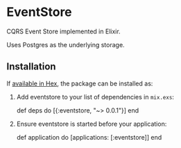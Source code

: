# EventStore

CQRS Event Store implemented in Elixir.

Uses Postgres as the underlying storage.

## Installation

If [available in Hex](https://hex.pm/docs/publish), the package can be installed as:

  1. Add eventstore to your list of dependencies in `mix.exs`:

        def deps do
          [{:eventstore, "~> 0.0.1"}]
        end

  2. Ensure eventstore is started before your application:

        def application do
          [applications: [:eventstore]]
        end

